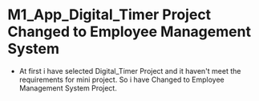 # M1_App_Digital_Timer Project Changed to Employee Management System
- At first i have selected Digital_Timer Project and it haven't meet the requirements for mini project. So i have Changed to Employee Management System Project.
